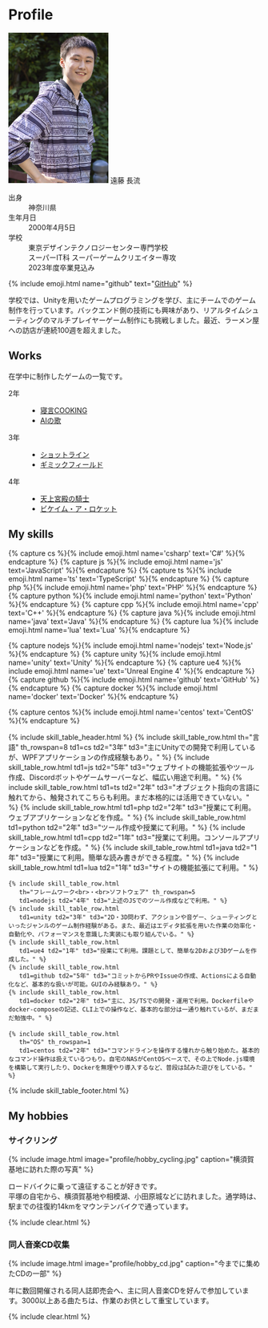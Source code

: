 # Profile

<div class="profile">
    <img src="/assets/images/profile/me.jpg" width="200px">
    <span class="profile-name">遠藤 長流</span>
    <dl>
        <dt>出身</dt>
        <dd>神奈川県</dd>
        <dt>生年月日</dt>
        <dd>2000年4月5日</dd>
        <dt>学校</dt>
        <dd>
            東京デザインテクノロジーセンター専門学校<br>
            スーパーIT科 スーパーゲームクリエイター専攻<br>
            <span class="supper right">2023年度卒業見込み</span>
        </dd>
    </dl>
</div>

{% include emoji.html name="github" text="[GitHub](https://github.com/letconst)" %}

学校では、Unityを用いたゲームプログラミングを学び、主にチームでのゲーム制作を行っています。バックエンド側の技術にも興味があり、リアルタイムシューティングのマルチプレイヤーゲーム制作にも挑戦しました。最近、ラーメン屋への訪店が連続100週を超えました。

## Works

在学中に制作したゲームの一覧です。

<dl class="works">
    <dt>2年</dt>
    <dd>
        <ul>
            <li><a href="/pages/negoto-cooking">寝言COOKING</a></li>
            <li><a href="/pages/song-for-ai">AIの歌</a></li>
        </ul>
    </dd>
    <dt>3年</dt>
    <dd>
        <ul>
            <li><a href="/pages/shotline">ショットライン</a></li>
            <li><a href="/pages/gimmick-field">ギミックフィールド</a></li>
        </ul>
    </dd>
    <dt>4年</dt>
    <dd>
        <ul>
            <li><a href="/pages/knight-of-heavenly-palace">天上宮殿の騎士</a></li>
            <li><a href="/pages/became-a-rocket">ビケイム・ア・ロケット</a></li>
        </ul>
    </dd>
</dl>

## My skills

{% capture cs %}{% include emoji.html name='csharp' text='C#' %}{% endcapture %}
{% capture js %}{% include emoji.html name='js' text='JavaScript' %}{% endcapture %}
{% capture ts %}{% include emoji.html name='ts' text='TypeScript' %}{% endcapture %}
{% capture php %}{% include emoji.html name='php' text='PHP' %}{% endcapture %}
{% capture python %}{% include emoji.html name='python' text='Python' %}{% endcapture %}
{% capture cpp %}{% include emoji.html name='cpp' text='C++' %}{% endcapture %}
{% capture java %}{% include emoji.html name='java' text='Java' %}{% endcapture %}
{% capture lua %}{% include emoji.html name='lua' text='Lua' %}{% endcapture %}

{% capture nodejs %}{% include emoji.html name='nodejs' text='Node.js' %}{% endcapture %}
{% capture unity %}{% include emoji.html name='unity' text='Unity' %}{% endcapture %}
{% capture ue4 %}{% include emoji.html name='ue' text='Unreal Engine 4' %}{% endcapture %}
{% capture github %}{% include emoji.html name='github' text='GitHub' %}{% endcapture %}
{% capture docker %}{% include emoji.html name='docker' text='Docker' %}{% endcapture %}

{% capture centos %}{% include emoji.html name='centos' text='CentOS' %}{% endcapture %}

{% include skill_table_header.html %}
    {% include skill_table_row.html
       th="言語" th_rowspan=8
       td1=cs td2="3年" td3="主にUnityでの開発で利用しているが、WPFアプリケーションの作成経験もあり。" %}
    {% include skill_table_row.html
       td1=js td2="5年" td3="ウェブサイトの機能拡張やツール作成、Discordボットやゲームサーバーなど、幅広い用途で利用。" %}
    {% include skill_table_row.html
       td1=ts td2="2年" td3="オブジェクト指向の言語に触れてから、触発されてこちらも利用。まだ本格的には活用できていない。" %}
    {% include skill_table_row.html
       td1=php td2="2年" td3="授業にて利用。ウェブアプリケーションなどを作成。" %}
    {% include skill_table_row.html
       td1=python td2="2年" td3="ツール作成や授業にて利用。" %}
    {% include skill_table_row.html
       td1=cpp td2="1年" td3="授業にて利用。コンソールアプリケーションなどを作成。" %}
    {% include skill_table_row.html
       td1=java td2="1年" td3="授業にて利用。簡単な読み書きができる程度。" %}
    {% include skill_table_row.html
       td1=lua td2="1年" td3="サイトの機能拡張にて利用。" %}

    {% include skill_table_row.html
       th="フレームワーク<br>・<br>ソフトウェア" th_rowspan=5
       td1=nodejs td2="4年" td3="上述のJSでのツール作成などで利用。" %}
    {% include skill_table_row.html
       td1=unity td2="3年" td3="2D・3D問わず、アクションや音ゲー、シューティングといったジャンルのゲーム制作経験がある。また、最近はエディタ拡張を用いた作業の効率化・自動化や、パフォーマンスを意識した実装にも取り組んでいる。" %}
    {% include skill_table_row.html
       td1=ue4 td2="1年" td3="授業にて利用。課題として、簡単な2Dおよび3Dゲームを作成した。" %}
    {% include skill_table_row.html
       td1=github td2="5年" td3="コミットからPRやIssueの作成、Actionsによる自動化など、基本的な扱いが可能。GUIのみ経験あり。" %}
    {% include skill_table_row.html
       td1=docker td2="2年" td3="主に、JS/TSでの開発・運用で利用。Dockerfileやdocker-composeの記述、CLI上での操作など、基本的な部分は一通り触れているが、まだまだ勉強中。" %}

    {% include skill_table_row.html
       th="OS" th_rowspan=1
       td1=centos td2="2年" td3="コマンドラインを操作する憧れから触り始めた。基本的なコマンド操作は扱えているつもり。自宅のNASがCentOSベースで、その上でNode.js環境を構築して実行したり、Dockerを無理やり導入するなど、普段は試みた遊びをしている。" %}
{% include skill_table_footer.html %}

## My hobbies

### サイクリング

{% include image.html image="profile/hobby_cycling.jpg" caption="横須賀基地に訪れた際の写真" %}

ロードバイクに乗って遠征することが好きです。<br>
平塚の自宅から、横須賀基地や相模湖、小田原城などに訪れました。通学時は、駅までの往復約14kmをマウンテンバイクで通っています。

{% include clear.html %}

### 同人音楽CD収集

{% include image.html image="profile/hobby_cd.jpg" caption="今までに集めたCDの一部" %}

年に数回開催される同人誌即売会へ、主に同人音楽CDを好んで参加しています。3000以上ある曲たちは、作業のお供として重宝しています。

{% include clear.html %}
